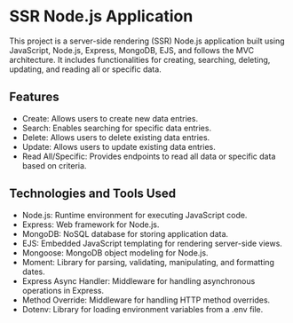 <h1>SSR Node.js Application</h1> 
This project is a server-side rendering (SSR) Node.js application built using JavaScript, Node.js, Express, MongoDB, EJS, and follows the MVC architecture. It includes functionalities for creating, searching, deleting, updating, and reading all or specific data.

<h2>Features</h2> 
<ul>
  <li>Create: Allows users to create new data entries.</li>
  <li>Search: Enables searching for specific data entries.</li>
  <li>Delete: Allows users to delete existing data entries.</li>
  <li>Update: Allows users to update existing data entries.</li>
  <li>Read All/Specific: Provides endpoints to read all data or specific data based on criteria.</li>
</ul>

<h2>Technologies and Tools Used</h2> 
<ul>
  <li>Node.js: Runtime environment for executing JavaScript code.</li>
  <li>Express: Web framework for Node.js.</li>
  <li>MongoDB: NoSQL database for storing application data.</li>
  <li>EJS: Embedded JavaScript templating for rendering server-side views.</li>
  <li>Mongoose: MongoDB object modeling for Node.js.</li>
  <li>Moment: Library for parsing, validating, manipulating, and formatting dates.</li>
  <li>Express Async Handler: Middleware for handling asynchronous operations in Express.</li>
  <li>Method Override: Middleware for handling HTTP method overrides.</li>
  <li>Dotenv: Library for loading environment variables from a .env file.</li>
</ul>






